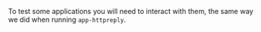 To test some applications you will need to interact with them, the same way we did when running `app-httpreply`.
